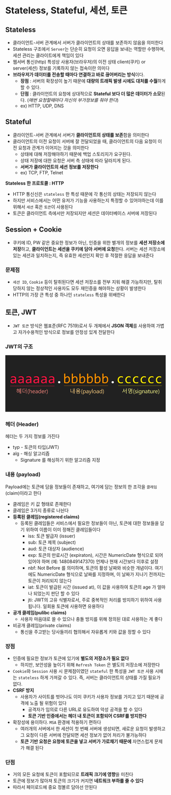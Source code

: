 # Stateless, Stateful, 세션, 토큰

## Stateless

- 클라이언트-서버 관계에서 서버가 클라이언트의 상태를 보존하지 않음을 의미한다
- Stateless 구조에서 `Server`는 단순히 요청이 오면 응답을 보내는 역할만 수행하며, 세션 관리는 클라이트에게 책임이 있다
- 웹서버 통신(http) 특성상 사용자(브라우저)의 이전 상태 client(쿠키) or server(세션) 정보를 기록하지 않는 접속이란 의미다
- **브라우저가 데이터를 전송할 때마다 연결하고 바로 끊어버리는 방식**이다.
    - **장점** : 서버의 확장성이 높기 때문에 **대량의 트래픽 발생 시에도 대처를 수월**하게 할 수 있다.
    - **단점** : 클라이언트의 요청에 상대적으로 **Stateful 보다 더 많은 데이터가 소모**된다. (*매번 요청할때마다 자신의 부가정보를 줘야 한다*)
    - ex) HTTP, UDP, DNS

## Stateful

- 클라이언트-서버 관계에서 서버가 **클라이언트의 상태를 보존**함을 의미한다
- 클라이언트의 이전 요청이 서버에 잘 전달되었을 때, 클라이언트의 다음 요청이 이전 요청과 관계가 이어지는 것을 의미한다
    - 상태에 대해 저장해야하기 때문에 백업 스토리지가 요구된다.
    - 상태 저장에 대한 요청은 서버 측 상태에 따라 달라지게 된다.
    - **서버가 클라이언트의 세션 정보를 저장한다**
    - ex) TCP, FTP, Telnet

**Stateless 한 프로토콜 : HTTP**

- HTTP 통신신은 `stateless` 한 특성 때문에 각 통신의 상태는 저장되지 않는다
- 하지만 서비스에서는 어떤 유저가 기능을 사용하는지 특정할 수 있어야하는데 이를 위해서 `세션` 혹은 `토큰`이 사용된다
- 토큰은 클라이언트 측에서만 저장되지만 세션은 데이터베이스 서버에 저장된다

## Session + Cookie

- 쿠키에 ID, PW 같은 중요한 정보가 아닌, 인증을 위한 별개의 정보를 **세션 저장소에 저장**하고, **클라이언트는 세션을 쿠키에 담아 서버에 요청**한다. 서버는 세션 저장소에 있는 세션과 일치하는지, 즉 유효한 세션인지 확인 후 적절한 응답을 보내준다

### 문제점

- `세션 ID`, `Cookie` 등이 탈취된다면 세션 저장소를 전부 지워 해결 가능하지만, 탈취 당하지 않는 정상적인 사용자도 모두 재인증을 해야하는 상황이 발생한다
- HTTP의 가장 큰 특성 중 하나인 `stateless` 특성을 위배한다

## 토큰, JWT

- `JWT 토큰` 방식은 웹표준(RFC 7519)로서 두 개체에서 **JSON 객체**를 사용하여 가볍고 자가수용적인 방식으로 정보를 안정성 있게 전달한다

### JWT의 구조

![jwt_1.png](..%2F..%2F..%2Fassets%2Fimg%2Fchpater2%2Fjwt%2Fjwt_1.png)

### 헤더 (Header)

헤더는 두 가지 정보를 가진다

- typ - 토큰의 타입(JWT)
- alg - 해싱 알고리즘
    - Signature 를 해싱하기 위한 알고리즘 지정

### 내용 (payload)

Payload에는 토큰에 담을 정보들이 존재하고, 여기에 담는 정보의 한 조각을 `클레임`(claim)이라고 한다

- 클레임은 키 값 형태로 존재한다
- 클레임은 3가지 종류로 나뉜다
- **등록된 클레임(registered claims)**
    - 등록된 클레임들은 서비스에서 필요한 정보들이 아닌, 토큰에 대한 정보들을 담기 위하여 이름이 이미 정해진 클레임들이다
        - iss: 토큰 발급자 (issuer)
        - sub: 토큰 제목 (subject)
        - aud: 토큰 대상자 (audience)
        - exp: 토큰의 만료시간 (expiraton), 시간은 NumericDate 형식으로 되어있어야 하며 (예: 1480849147370) 언제나 현재 시간보다 이후로 설정
        - nbf: Not Before 를 의미하며, 토큰의 활성 날짜와 비슷한 개념이다. 여기에도 NumericDate 형식으로 날짜를 지정하며, 이 날짜가 지나기 전까지는 토큰이 처리되지 않는다
        - iat: 토큰이 발급된 시간 (issued at), 이 값을 사용하여 토큰의 age 가 얼마나 되었는지 판단 할 수 있다
        - jti: JWT의 고유 식별자로서, 주로 중복적인 처리를 방지하기 위하여 사용됩니다. 일회용 토큰에 사용하면 유용하다
- **공개 클레임(pulibc claims)**
    - 사용자 마음대로 쓸 수 있으나 충돌 방지를 위해 정의된 대로 사용하는 게 좋다
- 비공개 클레임(private claims)
    - 통신을 주고받는 당사들끼리 협의해서 자유롭게 키와 값을 정할 수 있다

### 장점

- 인증에 필요한 정보가 토큰에 있기에 **별도의 저장소가 필요 없다**
    - 하지만, 보안성을 높이기 위해 `Refresh Token` 은 별도의 저장소에 저장한다
- `Cookie`와 `Session` 사용 시 문제점이였던 `stateful` 한 특성을 `JWT 토큰` 사용 시에는 `stateless` 하게 가져갈 수 있다. 즉, 서버는 클라이언트의 상태를 가질 필요가 없다.
- **CSRF 방지**
    - 사용자가 사이트를 벗어나도 이미 쿠키가 사용자 정보를 가지고 있기 때문에 공격에 노출 될 위험이 있다
        - 공격자가 임의로 다른 URL로 유도하여 악성 공격을 할 수 있다
        - **토큰 기반 인증에서는 헤더 내 토큰이 포함되어 CSRF를 방지한다**
- 확장성에 용이하다. `MSA` 환경에 적용하기 편하다
    - 여러개의 서버에서 한 세션이 첫 번째 서버에 생성되면, 새로운 요청이 발생하고 그 요청이 다른 서버에 전달되면 세션 정보가 없어 처리가 불가능하다
    - **토큰 기반 요청은 요청에 토큰을 넣고 서버가 가로채기 때문에** 자연스럽게 문제가 해결 된다

### 단점

- 거의 모든 요청에 토큰이 포함되므로 **트래픽 크기에 영향**을 미친다
- 토큰에 정보가 많아져 토큰의 크기가 커지면 **네트워크 부하를 줄 수 있다**
- 따라서 페이로드에 중요 정볼르 담아선 안된다